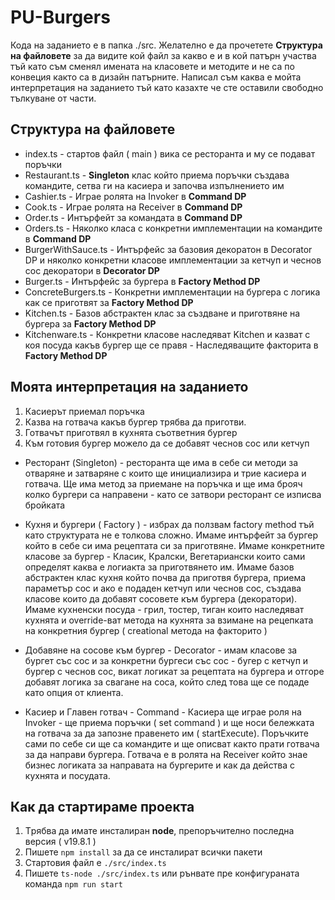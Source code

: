 # PU-Burgers

Кода на заданието е в папка ./src. Желателно е да прочетете **Структура на файловете** за да видите кой файл за какво е и в кой патърн участва тъй като съм сменял имената на класовете и методите и не са по конвеция както са в дизайн патърните. Написал съм каква е мойта интерпретация на заданието тъй като казахте че сте оставили свободно тълкуване от части.

## Структура на файловете

- index.ts - стартов файл ( main ) вика се ресторанта и му се подават поръчки
- Restaurant.ts - **Singleton** клас който приема поръчки създава командите, сетва ги на касиера и започва изпълнението им
- Cashier.ts - Играе ролята на Invoker в **Command DP**
- Cook.ts - Играе ролята на Receiver в **Command DP**
- Order.ts - Интърфейт за командата в **Command DP**
- Orders.ts - Няколко класа с конкретни имплементации на командите в **Command DP**
- BurgerWithSauce.ts - Интърфейс за базовия декоратон в Decorator DP и няколко конкретни класове имплементации за кетчуп и чеснов сос декоратори в **Decorator DP**
- Burger.ts - Интърфейс за бургера в **Factory Method DP**
- ConcreteBurgers.ts - Конкретни имплементации на бургера с логика как се приготвят за **Factory Method DP**
- Kitchen.ts - Базов абстрактен клас за създване и приготвяне на бургера за **Factory Method DP**
- Kitchenware.ts - Конкретни класове наследяват Kitchen и казват с коя посуда какъв бургер ще се правя - Наследяващите факторита в **Factory Method DP**

## Моята интерпретация на заданието

1. Касиерът приемал поръчка
2. Казва на готвача какъв бургер трябва да приготви.
3. Готвачът приготвял в кухнята съответния бургер
4. Към готовия бургер можело да се добавят чеснов сос или кетчуп

- Ресторант (Singleton) - ресторанта ще има в себе си методи за отваряне и затваряне с които ще инициализира и трие касиера и готвача. Ще има метод за приемане на поръчка и ще има брояч колко бургери са направени - като се затвори ресторант се изписва бройката

- Кухня и бургери ( Factory ) - избрах да ползвам factory method тъй като структурата не е толкова сложно. Имаме интърфейт за бургер който в себе си има рецептата си за приготвяне. Имаме конкретните класове за бургер - Класик, Кралски, Вегетариански които сами определят каква е логиакта за приготвянето им. Имаме базов абстрактен клас кухня който почва да приготвя бургера, приема параметър сос и ако е подаден кетчуп или чеснов сос, създава класове които да добавят сосовете към бургера (декоратори). Имаме кухненски посуда - грил, тостер, тиган които наследяват кухнята и override-ват метода на кухнята за взимане на рецепката на конкретния бургер ( creational метода на факторито )

- Добавяне на сосове към бургер - Decorator - имам класове за бургет със сос и за конкретни бургеси със сос - бугер с кетчуп и бургер с чеснов сос, викат логикат за рецептата на бургера и отгоре добавят логика за свагане на соса, който след това ще се подаде като опция от клиента.

- Касиер и Главен готвач - Command - Касиера ще играе роля на Invоker - ще приема поръчки ( set command ) и ще носи бележката на готвача за да запозне правенето им ( startExecute). Поръчките сами по себе си ще са командите и ще описват както прати готвача за да направи бургера. Готвача е в ролята на Receiver който знае бизнес логиката за направата на бургерите и как да действа с кухнята и посудата.

## Как да стартираме проекта

1. Tрябва да имате инсталиран **node**, препоръчително последна версия ( v19.8.1 )
2. Пишете `npm install` за да се инсталират всички пакети
3. Стартовия файл е `./src/index.ts`
4. Пишете `ts-node ./src/index.ts` или рънвате пре конфигураната команда `npm run start`
